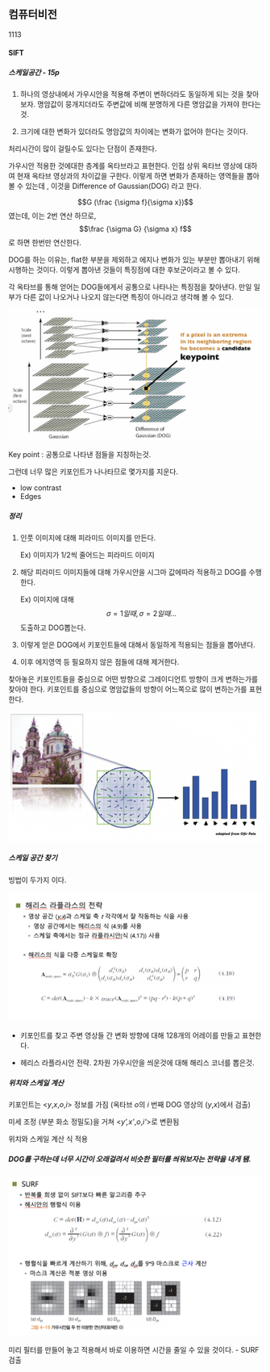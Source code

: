 ## 컴퓨터비전

1113

#### SIFT

##### 스케일공간 - 15p

1. 하나의 영상내에서 가우시안을 적용해 주변이 변하더라도 동일하게 되는 것을 찾아보자. 명암값이 뭉개지더라도 주변값에 비해 분명하게 다른 명암값을 가져야 한다는 것.

2. 크기에 대한 변화가 있더라도 명암값의 차이에는 변화가 없어야 한다는 것이다. 

처리시간이 많이 걸릴수도 있다는 단점이 존재한다. 

가우시안 적용한 것에대한 층계를 옥타브라고 표현한다. 인접 상위 옥타브 영상에 대하여 현재 옥타브 영상과의 차이값을 구한다. 이렇게 하면 변화가 존재하는 영역들을 뽑아 볼 수 있는데 , 이것을 Difference of Gaussian(DOG) 라고 한다. 

$$G (\frac {\sigma f}{\sigma x})$$ 였는데, 이는 2번 연산 하므로, $$\frac {\sigma G} {\sigma x} f$$ 로 하면 한번만 연산한다.

DOG를 하는 이유는, flat한 부분을 제외하고 에지나 변화가 있는 부분만 뽑아내기 위해 시행하는 것이다. 이렇게 뽑아낸 것들이 특징점에 대한 후보군이라고 볼 수 있다.

각 옥타브를 통해 얻어는 DOG들에게서 공통으로 나타나는 특징점을 찾아낸다. 만일 일부가 다른 값이 나오거나 나오지 않는다면 특징이 아니라고 생각해 볼 수 있다. 

<img src="image/image-20191113141657833.png" alt="image-20191113141657833" style="zoom:50%;" />

Key point : 공통으로 나타낸 점들을 지칭하는것.

그런데 너무 많은 키포인트가 나나타므로 몇가지를 지운다.

- low contrast
- Edges

##### 정리

1. 인풋 이미지에 대해 피라미드 이미지를 만든다.

   Ex) 이미지가 1/2씩 줄어드는 피라미드 이미지 

2. 해당 피라미드 이미지들에 대해 가우시안을 시그마 값에따라 적용하고 DOG를 수행한다. 

   Ex) 이미지에 대해 $$\sigma =1일때,\sigma=2일때...$$ 도출하고 DOG뽑는다.

3. 이렇게 얻은 DOG에서 키포인트들에 대해서 동일하게 적용되는 점들을 뽑아낸다. 

4. 이후 에지영역 등 필요하지 않은 점들에 대해 제거한다.

찾아놓은 키포인트들을 중심으로 어떤 방향으로 그레이디언트 방향이 크게 변하는가를 찾아야 한다. 키포인트를 중심으로 명암값들의 방향이 어느쪽으로 많이 변하는가를 표현한다.

<img src="image/image-20191113142545277.png" alt="image-20191113142545277" style="zoom:50%;" />

##### 스케일 공간 찾기

빙법이 두가지 이다. 

<img src="image/image-20191113143654659.png" alt="image-20191113143654659" style="zoom:50%;" />

- 키포인트를 찾고 주변 영상들 간 변화 방향에 대해 128개의 어레이를 만들고 표현한다. 

- 헤리스 라플라시안 전략. 2차원 가우시안을 씌운것에 대해 해리스 코너를 뽑은것.

##### 위치와 스케일 계산

키포인트는 <*y*,*x*,*o*,*i*> 정보를 가짐 (옥타브 *o*의 *i* 번째 DOG 영상의 (*y*,*x*)에서 검출)

미세 조정 (부분 화소 정밀도)을 거쳐 <*y’,x’*,*o*,*i'*>로 변환됨

위치와 스케일 계산 식 적용

##### DOG를 구하는데 너무 시간이 오래걸려서 비슷한 필터를 씌워보자는 전략을 내게 됌.

<img src="image/image-20191113143910767.png" alt="image-20191113143910767" style="zoom:50%;" />

미리 필터를 만들어 놓고 적용해서 바로 이용하면 시간을 줄일 수 있을 것이다. - SURF 검출

